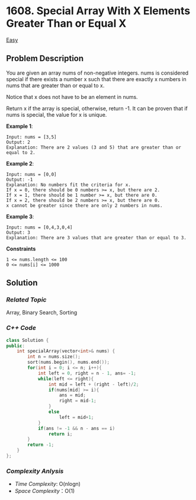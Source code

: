 # 1608. Special Array With X Elements Greater Than or Equal X
[Easy](https://leetcode.com/problems/special-array-with-x-elements-greater-than-or-equal-x/description/)

## Problem Description

You are given an array nums of non-negative integers. nums is considered special if there exists a number x such that there are exactly x numbers in nums that are greater than or equal to x.

Notice that x does not have to be an element in nums.

Return x if the array is special, otherwise, return -1. It can be proven that if nums is special, the value for x is unique.


**Example 1**:
```
Input: nums = [3,5]
Output: 2
Explanation: There are 2 values (3 and 5) that are greater than or equal to 2.
```
**Example 2**:
```
Input: nums = [0,0]
Output: -1
Explanation: No numbers fit the criteria for x.
If x = 0, there should be 0 numbers >= x, but there are 2.
If x = 1, there should be 1 number >= x, but there are 0.
If x = 2, there should be 2 numbers >= x, but there are 0.
x cannot be greater since there are only 2 numbers in nums.
```
**Example 3**:
```
Input: nums = [0,4,3,0,4]
Output: 3
Explanation: There are 3 values that are greater than or equal to 3.
```

**Constraints**
```
1 <= nums.length <= 100
0 <= nums[i] <= 1000
```

## Solution

### _Related Topic_
   Array, Binary Search, Sorting

### _C++ Code_
```cpp
class Solution {
public:
    int specialArray(vector<int>& nums) {
        int n = nums.size();
        sort(nums.begin(), nums.end());
        for(int i = 0; i <= n; i++){
            int left = 0, right = n - 1, ans= -1;
            while(left <= right){
                int mid = left + (right - left)/2;
                if(nums[mid] >= i){
                    ans = mid;
                    right = mid-1;
                }
                else
                    left = mid+1;
            }
            if(ans != -1 && n - ans == i)
                return i;
        }
        return -1;
    }
};
```

### _Complexity Anlysis_
- _Time Complexity_: O(nlogn)
- _Space Complexity_：O(1)
